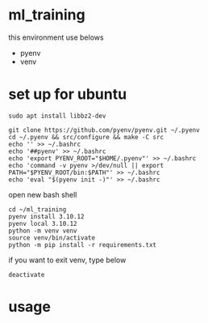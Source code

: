 # ml_training

this environment use belows
- pyenv
- venv


# set up for ubuntu
```
sudo apt install libbz2-dev
```

```
git clone https://github.com/pyenv/pyenv.git ~/.pyenv
cd ~/.pyenv && src/configure && make -C src
echo '' >> ~/.bashrc
echo '##pyenv' >> ~/.bashrc
echo 'export PYENV_ROOT="$HOME/.pyenv"' >> ~/.bashrc
echo 'command -v pyenv >/dev/null || export PATH="$PYENV_ROOT/bin:$PATH"' >> ~/.bashrc
echo 'eval "$(pyenv init -)"' >> ~/.bashrc
```

open new bash shell

```
cd ~/ml_training
pyenv install 3.10.12
pyenv local 3.10.12
python -m venv venv
source venv/bin/activate
python -m pip install -r requirements.txt
```

if you want to exit venv, type below
```
deactivate
```

# usage
